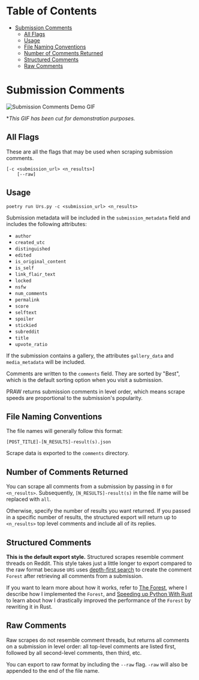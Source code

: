 # Table of Contents

- [Submission Comments](#submission-comments)
  - [All Flags](#all-flags)
  - [Usage](#usage)
  - [File Naming Conventions](#file-naming-conventions)
  - [Number of Comments Returned](#number-of-comments-returned)
  - [Structured Comments](#structured-comments)
  - [Raw Comments](#raw-comments)

# Submission Comments

![Submission Comments Demo GIF][submission comments demo]

\*_This GIF has been cut for demonstration purposes._

## All Flags

These are all the flags that may be used when scraping submission comments.

```
[-c <submission_url> <n_results>]
    [--raw]
```

## Usage

```
poetry run Urs.py -c <submission_url> <n_results>
```

Submission metadata will be included in the `submission_metadata` field and includes the following attributes:

- `author`
- `created_utc`
- `distinguished`
- `edited`
- `is_original_content`
- `is_self`
- `link_flair_text`
- `locked`
- `nsfw`
- `num_comments`
- `permalink`
- `score`
- `selftext`
- `spoiler`
- `stickied`
- `subreddit`
- `title`
- `upvote_ratio`

If the submission contains a gallery, the attributes `gallery_data` and `media_metadata` will be included.

Comments are written to the `comments` field. They are sorted by "Best", which is the default sorting option when you visit a submission.

PRAW returns submission comments in level order, which means scrape speeds are proportional to the submission's popularity.

## File Naming Conventions

The file names will generally follow this format:

```
[POST_TITLE]-[N_RESULTS]-result(s).json
```

Scrape data is exported to the `comments` directory.

## Number of Comments Returned

You can scrape all comments from a submission by passing in `0` for `<n_results>`. Subsequently, `[N_RESULTS]-result(s)` in the file name will be replaced with `all`.

Otherwise, specify the number of results you want returned. If you passed in a specific number of results, the structured export will return up to `<n_results>` top level comments and include all of its replies.

## Structured Comments

**This is the default export style.** Structured scrapes resemble comment threads on Reddit. This style takes just a little longer to export compared to the raw format because `URS` uses [depth-first search][depth-first search] to create the comment `Forest` after retrieving all comments from a submission.

If you want to learn more about how it works, refer to [The Forest](../implementation-details/the-forest.md), where I describe how I implemented the `Forest`, and [Speeding up Python With Rust](../implementation-details/speeding-up-python-with-rust.md) to learn about how I drastically improved the performance of the `Forest` by rewriting it in Rust.

## Raw Comments

Raw scrapes do not resemble comment threads, but returns all comments on a submission in level order: all top-level comments are listed first, followed by all second-level comments, then third, etc.

You can export to raw format by including the `--raw` flag. `-raw` will also be appended to the end of the file name.

[depth-first search]: https://www.interviewcake.com/concept/java/dfs
[submission comments demo]: https://github.com/JosephLai241/URS/blob/demo-gifs/praw_scrapers/static_scrapers/submission_comments_demo.gif
